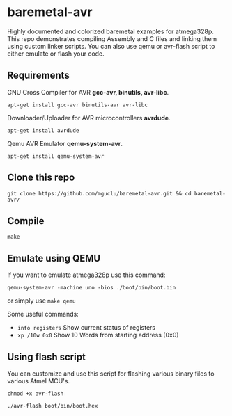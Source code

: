 baremetal-avr
======
Highly documented and colorized baremetal examples for atmega328p. This repo demonstrates compiling Assembly and C files and linking them using custom linker scripts. You can also use qemu or avr-flash script to either emulate or flash your code. 



## Requirements

GNU Cross Compiler for AVR **gcc-avr, binutils, avr-libc**.

`
apt-get install gcc-avr binutils-avr avr-libc
`

Downloader/Uploader for AVR microcontrollers **avrdude**.

`
apt-get install avrdude
`

Qemu AVR Emulator **qemu-system-avr**.

`
apt-get install qemu-system-avr
`

## Clone this repo
```shell
git clone https://github.com/mguclu/baremetal-avr.git && cd baremetal-avr/
```

## Compile 
```shell
make
```
## Emulate using QEMU
If you want to emulate atmega328p use this command:

```shell
qemu-system-avr -machine uno -bios ./boot/bin/boot.bin
```
or simply use `make qemu`

Some useful commands:
* `info registers` Show current status of registers
* `xp /10w 0x0` Show 10 Words from starting address (0x0)

## Using flash script
You can customize and use this script for flashing various binary files to various Atmel MCU's.
```shell
chmod +x avr-flash
```

```shell
./avr-flash boot/bin/boot.hex
```

